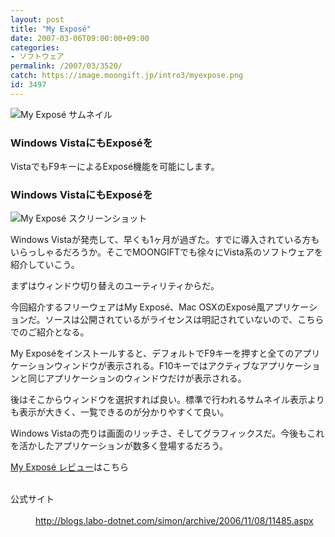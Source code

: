 ```yaml
---
layout: post
title: "My Exposé"
date: 2007-03-06T09:00:00+09:00
categories:
- ソフトウェア
permalink: /2007/03/3520/
catch: https://image.moongift.jp/intro3/myexpose.png
id: 3497
---
```

 ![My Exposé サムネイル](https://image.moongift.jp/intro3/myexpose.t.png "My Exposé サムネイル")
  

### Windows VistaにもExposéを
  
VistaでもF9キーによるExposé機能を可能にします。  
<!--more-->  

### Windows VistaにもExposéを
  

![My Exposé スクリーンショット](https://image.moongift.jp/intro3/myexpose.png "My Exposé スクリーンショット")

  

Windows Vistaが発売して、早くも1ヶ月が過ぎた。すでに導入されている方もいらっしゃるだろうか。そこでMOONGIFTでも徐々にVista系のソフトウェアを紹介していこう。

  

まずはウィンドウ切り替えのユーティリティからだ。

  

今回紹介するフリーウェアはMy Exposé、Mac OSXのExposé風アプリケーションだ。ソースは公開されているがライセンスは明記されていないので、こちらでのご紹介となる。

  

My Exposéをインストールすると、デフォルトでF9キーを押すと全てのアプリケーションウィンドウが表示される。F10キーではアクティブなアプリケーションと同じアプリケーションのウィンドウだけが表示される。

  

後はそこからウィンドウを選択すれば良い。標準で行われるサムネイル表示よりも表示が大きく、一覧できるのが分かりやすくて良い。

  

Windows Vistaの売りは画面のリッチさ、そしてグラフィックスだ。今後もこれを活かしたアプリケーションが数多く登場するだろう。

  

[My Exposé レビュー](http://fw.moongift.jp/review/i-3524.html)はこちら

  
<dl>
<br><dt>公式サイト</dt>
<br><dd><a href="http://blogs.labo-dotnet.com/simon/archive/2006/11/08/11485.aspx" target="_blank">http://blogs.labo-dotnet.com/simon/archive/2006/11/08/11485.aspx</a></dd>
<br>
</dl>